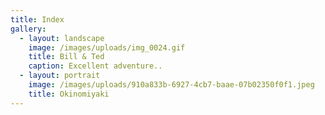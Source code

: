 ```yaml
---
title: Index
gallery:
  - layout: landscape
    image: /images/uploads/img_0024.gif
    title: Bill & Ted
    caption: Excellent adventure..
  - layout: portrait
    image: /images/uploads/910a833b-6927-4cb7-baae-07b02350f0f1.jpeg
    title: Okinomiyaki
---
```

